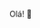 Olá! 👋
<!-- **MARCOSVVB/Marcosvvb** é um repositório ✨ _especial_ ✨ porque seu `README.md` (este arquivo) aparece no seu perfil do GitHub. Aqui estão algumas ideias para começar: 

- 🔭 Atualmente estou trabalhando em: Atualmente trabalho numa acadermia como recepcionista.

- 🌱 Atualmente estou aprendendo: Repositório Digital.

- 👯 Estou procurando colaborar em: Meus estudos e questões profissionais.

- 🤔 Estou procurando ajuda com: Gestão de Atendimento ao Cliente melhores práticas para oferecer um atendimento excepcional e lidar com situações desafiadoras.

- 💬 Me pergunto que: Habilidades são essenciais para se destacar como recepcionista de caixa?
Desafios comuns enfrentados nessa função e como superá-los?
Oportunidades de crescimento na área de recepção e atendimento ao cliente?


- 📫 Como me contatar: Pelo meu Gmail:00001089996706sp@al.educacao.sp.gov.br oCelular:19 996439245.

- 😄 Pronomes: Marcos ou Vinicius 

- ⚡ Curiosidade: Sou muito curioso e gosto de aprender.

